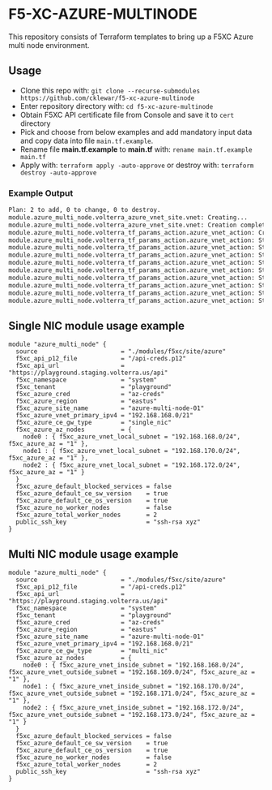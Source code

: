 # F5-XC-AZURE-MULTINODE

This repository consists of Terraform templates to bring up a F5XC Azure multi node environment.

## Usage

- Clone this repo with: `git clone --recurse-submodules https://github.com/cklewar/f5-xc-azure-multinode`
- Enter repository directory with: `cd f5-xc-azure-multinode`
- Obtain F5XC API certificate file from Console and save it to `cert` directory
- Pick and choose from below examples and add mandatory input data and copy data into file `main.tf.example`.
- Rename file __main.tf.example__ to __main.tf__ with: `rename main.tf.example main.tf`
- Apply with: `terraform apply -auto-approve` or destroy with: `terraform destroy -auto-approve`

### Example Output

```bash
Plan: 2 to add, 0 to change, 0 to destroy.
module.azure_multi_node.volterra_azure_vnet_site.vnet: Creating...
module.azure_multi_node.volterra_azure_vnet_site.vnet: Creation complete after 1s [id=b0573f45-9d5a-483b-a027-ca433977fb38]
module.azure_multi_node.volterra_tf_params_action.azure_vnet_action: Creating...
module.azure_multi_node.volterra_tf_params_action.azure_vnet_action: Still creating... [10s elapsed]
module.azure_multi_node.volterra_tf_params_action.azure_vnet_action: Still creating... [20s elapsed]
module.azure_multi_node.volterra_tf_params_action.azure_vnet_action: Still creating... [30s elapsed]
module.azure_multi_node.volterra_tf_params_action.azure_vnet_action: Still creating... [40s elapsed]
module.azure_multi_node.volterra_tf_params_action.azure_vnet_action: Still creating... [50s elapsed]
module.azure_multi_node.volterra_tf_params_action.azure_vnet_action: Still creating... [1m0s elapsed]
module.azure_multi_node.volterra_tf_params_action.azure_vnet_action: Still creating... [1m10s elapsed]
module.azure_multi_node.volterra_tf_params_action.azure_vnet_action: Still creating... [1m20s elapsed]
module.azure_multi_node.volterra_tf_params_action.azure_vnet_action: Still creating... [1m30s elapsed]
```

## Single NIC module usage example

````hcl
module "azure_multi_node" {
  source                       = "./modules/f5xc/site/azure"
  f5xc_api_p12_file            = "/api-creds.p12"
  f5xc_api_url                 = "https://playground.staging.volterra.us/api"
  f5xc_namespace               = "system"
  f5xc_tenant                  = "playground"
  f5xc_azure_cred              = "az-creds"
  f5xc_azure_region            = "eastus"
  f5xc_azure_site_name         = "azure-multi-node-01"
  f5xc_azure_vnet_primary_ipv4 = "192.168.168.0/21"
  f5xc_azure_ce_gw_type        = "single_nic"
  f5xc_azure_az_nodes          = {
    node0 : { f5xc_azure_vnet_local_subnet = "192.168.168.0/24", f5xc_azure_az = "1" },
    node1 : { f5xc_azure_vnet_local_subnet = "192.168.170.0/24", f5xc_azure_az = "1" },
    node2 : { f5xc_azure_vnet_local_subnet = "192.168.172.0/24", f5xc_azure_az = "1" }
  }
  f5xc_azure_default_blocked_services = false
  f5xc_azure_default_ce_sw_version    = true
  f5xc_azure_default_ce_os_version    = true
  f5xc_azure_no_worker_nodes          = false
  f5xc_azure_total_worker_nodes       = 2
  public_ssh_key                      = "ssh-rsa xyz"
}
````

## Multi NIC module usage example

````hcl
module "azure_multi_node" {
  source                       = "./modules/f5xc/site/azure"
  f5xc_api_p12_file            = "/api-creds.p12"
  f5xc_api_url                 = "https://playground.staging.volterra.us/api"
  f5xc_namespace               = "system"
  f5xc_tenant                  = "playground"
  f5xc_azure_cred              = "az-creds"
  f5xc_azure_region            = "eastus"
  f5xc_azure_site_name         = "azure-multi-node-01"
  f5xc_azure_vnet_primary_ipv4 = "192.168.168.0/21"
  f5xc_azure_ce_gw_type        = "multi_nic"
  f5xc_azure_az_nodes          = {
    node0 : { f5xc_azure_vnet_inside_subnet = "192.168.168.0/24", f5xc_azure_vnet_outside_subnet = "192.168.169.0/24", f5xc_azure_az = "1" },
    node1 : { f5xc_azure_vnet_inside_subnet = "192.168.170.0/24", f5xc_azure_vnet_outside_subnet = "192.168.171.0/24", f5xc_azure_az = "1" },
    node2 : { f5xc_azure_vnet_inside_subnet = "192.168.172.0/24", f5xc_azure_vnet_outside_subnet = "192.168.173.0/24", f5xc_azure_az = "1" }
  }
  f5xc_azure_default_blocked_services = false
  f5xc_azure_default_ce_sw_version    = true
  f5xc_azure_default_ce_os_version    = true
  f5xc_azure_no_worker_nodes          = false
  f5xc_azure_total_worker_nodes       = 2
  public_ssh_key                      = "ssh-rsa xyz"
}
````

